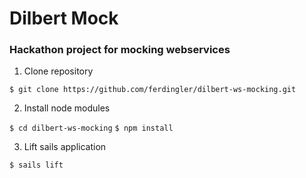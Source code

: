 # Dilbert Mock
### Hackathon project for mocking webservices

1. Clone repository 

`$ git clone https://github.com/ferdingler/dilbert-ws-mocking.git`

2. Install node modules

`$ cd dilbert-ws-mocking`
`$ npm install`

3. Lift sails application
 
`$ sails lift`